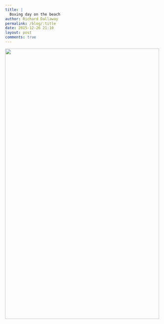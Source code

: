 ```yaml
---
title: |
  Boxing day on the beach
author: Richard Dallaway
permalink: /blog/:title
date: 2015-12-26 21:10
layout: post
comments: true
---
```


<div><a href="http://static.skitters.dallaway.com/tp__20151226_210951.JPG"><img src="http://static.skitters.dallaway.com/tp_thumb__20151226_210951.JPG" width="500" height="877"/></a></div>


  
      
